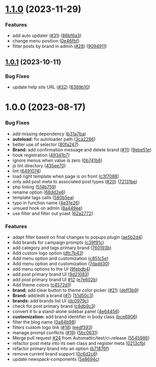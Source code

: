# [1.1.0](https://github.com/Automattic/newspack-multibranded-site/compare/v1.0.1...v1.1.0) (2023-11-29)


### Features

* add auto updater ([#31](https://github.com/Automattic/newspack-multibranded-site/issues/31)) ([86bf6a3](https://github.com/Automattic/newspack-multibranded-site/commit/86bf6a3c8d1f659c4f92bc8d5dd307a061bd6074))
* change menu position ([0e46fbf](https://github.com/Automattic/newspack-multibranded-site/commit/0e46fbfc8f40251dc927744862ef07e7d1532516))
* filter posts by brand in admin ([#28](https://github.com/Automattic/newspack-multibranded-site/issues/28)) ([9094911](https://github.com/Automattic/newspack-multibranded-site/commit/9094911de161628deb823e668eb814c4610f6074))

## [1.0.1](https://github.com/Automattic/newspack-multibranded-site/compare/v1.0.0...v1.0.1) (2023-10-11)


### Bug Fixes

* update help site URL ([#32](https://github.com/Automattic/newspack-multibranded-site/issues/32)) ([6369b10](https://github.com/Automattic/newspack-multibranded-site/commit/6369b101af36044fb6cf9b4f223fe04fbc8cf767))

# 1.0.0 (2023-08-17)


### Bug Fixes

* add missing dependency ([b31a7ba](https://github.com/Automattic/newspack-multibranded-site/commit/b31a7ba476b88d529f2cc2e643a3cbd09958f71a))
* **autoload:** fix autoloader path ([3ca2286](https://github.com/Automattic/newspack-multibranded-site/commit/3ca2286bd9513b53915766bc6f2cc2d6483c1372))
* better use of selector ([80fa247](https://github.com/Automattic/newspack-multibranded-site/commit/80fa24716c9c47e07800fe471e4731ae4b38ffbd))
* **Brand:** add confirmation message and delete brand ([#11](https://github.com/Automattic/newspack-multibranded-site/issues/11)) ([9ebe51e](https://github.com/Automattic/newspack-multibranded-site/commit/9ebe51e44a362f8981311ff3779bb373297aa08d))
* hook registration ([49341b7](https://github.com/Automattic/newspack-multibranded-site/commit/49341b7ef79f0b59e2e2160d7429e8e4206f56ed))
* ignore menus when value is zero ([0b741b6](https://github.com/Automattic/newspack-multibranded-site/commit/0b741b6d40da7762e7e30cff3b20d6fff802865e))
* js lint directory ([435ee70](https://github.com/Automattic/newspack-multibranded-site/commit/435ee70ab534a0f2c3a3de49bb8cd6135972eb0c))
* lint ([6491074](https://github.com/Automattic/newspack-multibranded-site/commit/649107423817ac933b910ce9b0694720e55a8f3e))
* load right template when page is on front ([c3f7088](https://github.com/Automattic/newspack-multibranded-site/commit/c3f7088ce81bdba3ddea26c39aaf93249cd5954d))
* only add post meta to associated post types ([#20](https://github.com/Automattic/newspack-multibranded-site/issues/20)) ([72131be](https://github.com/Automattic/newspack-multibranded-site/commit/72131be76c7d3d3f4c12e39a69d37f530365275e))
* php linting ([514b759](https://github.com/Automattic/newspack-multibranded-site/commit/514b7591093f1c5dcdfc0fed292ce77bc5927e5a))
* rename option ([68dd2e6](https://github.com/Automattic/newspack-multibranded-site/commit/68dd2e6cd77e2e9519ddb78398d69d84964a99dc))
* template tags calls ([580b5ea](https://github.com/Automattic/newspack-multibranded-site/commit/580b5ea7048730fd0276a07f3df994704c860f4c))
* typo in function name ([4e31e26](https://github.com/Automattic/newspack-multibranded-site/commit/4e31e26de92d20891305ea3d6a2c1c8115d01019))
* unsued hook on admin ([8a449ee](https://github.com/Automattic/newspack-multibranded-site/commit/8a449eec7364d3b9c932094d29e287e9190a1880))
* use filter and filter out yoast ([62a2772](https://github.com/Automattic/newspack-multibranded-site/commit/62a2772b9ee1f10905a5c9df40d036f0b5778677))


### Features

* adapt filter based on final changes to popups plugin ([ae5b2d4](https://github.com/Automattic/newspack-multibranded-site/commit/ae5b2d4442da32b7df36662c889da4cb46c2c1c5))
* Add brands for campaign prompts ([c39f91c](https://github.com/Automattic/newspack-multibranded-site/commit/c39f91cd16f57cfcaf331d33965e49298b461022))
* add category and tags primary brand ([760193b](https://github.com/Automattic/newspack-multibranded-site/commit/760193b035fb67fe7f402df80ccc5f859cdf65c1))
* Add custom logo option ([dfc7b43](https://github.com/Automattic/newspack-multibranded-site/commit/dfc7b4350c55da2a4d4242c4c0414f8c218604b4))
* Add menu option and customization ([c851c5e](https://github.com/Automattic/newspack-multibranded-site/commit/c851c5e223cf27f5e46051335c4f371e3f2dd4b8))
* Add menu option and customization ([7dadd30](https://github.com/Automattic/newspack-multibranded-site/commit/7dadd3037277ea8d522683e7afcbd2b5638053c3))
* add menu options to the UI ([9febdb4](https://github.com/Automattic/newspack-multibranded-site/commit/9febdb440208a59bcc1957f641d5311f6356e374))
* add post primary brand UI ([9d21083](https://github.com/Automattic/newspack-multibranded-site/commit/9d210835ee1ffc978a32f40ad495f22aa0f29f71))
* add post primary brand UI [#12](https://github.com/Automattic/newspack-multibranded-site/issues/12) ([e7e602b](https://github.com/Automattic/newspack-multibranded-site/commit/e7e602b3f76851b1baa767acc9576f1413ea7db4))
* Add theme colors ([c4572d1](https://github.com/Automattic/newspack-multibranded-site/commit/c4572d10891ea9bb957606dbb998ea4a0683f071))
* **brand:** add clear button to theme color picker ([#21](https://github.com/Automattic/newspack-multibranded-site/issues/21)) ([deff3b9](https://github.com/Automattic/newspack-multibranded-site/commit/deff3b9685331f1a3d5c558efa1d955cd6bc2c41))
* **Brand:** add/edit a brand ([#7](https://github.com/Automattic/newspack-multibranded-site/issues/7)) ([51d50c3](https://github.com/Automattic/newspack-multibranded-site/commit/51d50c331687c55ba7737df711bf4dc539df8c1b))
* **brands:** add brands list UI ([dc0979c](https://github.com/Automattic/newspack-multibranded-site/commit/dc0979cab2f8cbeff95ee4fb35ba8a1016efc61c))
* check for post primary brand ([c8db9c3](https://github.com/Automattic/newspack-multibranded-site/commit/c8db9c38067cdf0759e96404be78f11dd1d372c3))
* convert it to a stand-alone sidebar panel ([4e64456](https://github.com/Automattic/newspack-multibranded-site/commit/4e6445630697057eff03e63ea4d1443a4d923d16))
* **customization:** add brand identifier in body class ([bce6906](https://github.com/Automattic/newspack-multibranded-site/commit/bce6906f846a6e245484f1a984c45cbc96f30026))
* filter the blog name ([0a64b98](https://github.com/Automattic/newspack-multibranded-site/commit/0a64b9869bccfb6a286db1fc6d4e34c70361fc5c))
* filters custom logo link ([#18](https://github.com/Automattic/newspack-multibranded-site/issues/18)) ([eedf593](https://github.com/Automattic/newspack-multibranded-site/commit/eedf593228416fe604b2886c41ac93fa62b49938))
* manage prompt conflicts ([#19](https://github.com/Automattic/newspack-multibranded-site/issues/19)) ([5bc0631](https://github.com/Automattic/newspack-multibranded-site/commit/5bc06310663381ddb0f4ed2f3a236308a88de2b1))
* Merge pull request [#24](https://github.com/Automattic/newspack-multibranded-site/issues/24) from Automattic/test/ci-release ([5545986](https://github.com/Automattic/newspack-multibranded-site/commit/5545986519cdd9864145e2015a48384d0c6d70dd))
* refactor post meta into its own class and register meta ([0213cfb](https://github.com/Automattic/newspack-multibranded-site/commit/0213cfb6168197a36dc12a771b7800121903bbad))
* refactor primary brand into an option ([b71876f](https://github.com/Automattic/newspack-multibranded-site/commit/b71876f8831cf2f0280dad93bbdc8d37157295e2))
* remove current brand support ([0c6d2c6](https://github.com/Automattic/newspack-multibranded-site/commit/0c6d2c68b9fa6740bc5830192a12f77f2c33a3af))
* update newspack-components ([5e8694c](https://github.com/Automattic/newspack-multibranded-site/commit/5e8694cce55f16820a19f2121edf53781e75a50e))

